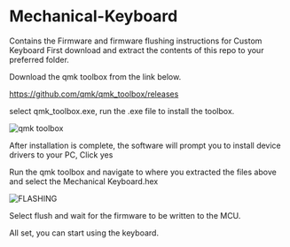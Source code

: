 # Mechanical-Keyboard
Contains the Firmware and firmware flushing instructions for Custom Keyboard
First download and extract the contents of this repo to your preferred folder.

Download the qmk toolbox from the link below.

https://github.com/qmk/qmk_toolbox/releases

select qmk_toolbox.exe, run the .exe file to install the toolbox.

![qmk toolbox](https://user-images.githubusercontent.com/10372716/193069749-86f423d0-a8f6-4cda-bd33-23ce6d79eeee.png)

After installation is complete, the software will prompt you to install
device drivers to your PC, Click yes

Run the qmk toolbox and navigate to where you extracted the files above and select the Mechanical Keyboard.hex

![FLASHING](https://user-images.githubusercontent.com/10372716/193075603-68ab9016-424c-4b74-8dad-6dae7f166821.png)

Select flush and wait for the firmware to be written to the MCU.

All set, you can start using the keyboard.
